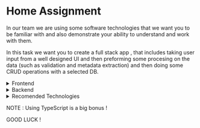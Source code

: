 # Home Assignment


In our team we are using some software technologies that we want you to be familiar with and also demonstrate your ability to understand and work with them.

In this task we want you to create a full stack app , that includes taking user input from a well designed UI and then preforming some procesing on the data (such as validation and metadata extraction)  and then doing some CRUD operations with a selected DB.


<details>
  <summary>Frontend</summary>

  - Create a user interface for uploading files ,Make sure that it looks like the [example](https://www.figma.com/file/d8dGyuJIbrbdJzEN0l3lSI/%D7%A4%D7%A8%D7%95%D7%99%D7%A7%D7%98-%D7%A2%D7%99%D7%A6%D7%95%D7%91-%D7%9E%D7%A8%D7%A5-2024?type=design&node-id=0-1&mode=design) we provided as much as you can.

</details>

<details>
  <summary>Backend</summary>

  - Deploy the infrastructure from the `docker-compose.yaml` file.
  - Create a server for the UI and Preform validations on files.
  - Extract metadata and store it .
  - store the files , and check for duplications.
  - Create tests.
  - Use git flow.   

</details>

<details>
  using the same technologies that we are using in our team is a grate bonus 
  <summary>Recomended Technologies</summary>

  Minio,   
  Mongodb,   
  Node js ,  
  React js ,   
  TypeScript      
  Docker  

</details>

 NOTE :  Using TypeScript is a big bonus !

GOOD LUCK ! 
